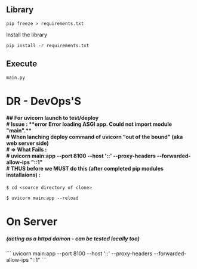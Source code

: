 ## Library

```
pip freeze > requirements.txt
```

Install the library

```
pip install -r requirements.txt
```

## Execute

```
main.py
```

#  DR - DevOps'S   #
<h4>
## For uvicorn launch to test/deploy<br>
# Issue : **error Error loading ASGI app. Could not import module "main".**<br>
# When lanching deploy command of uvicorn "out of the bound" (aka web server side)<br>
# => What Fails : <br>
#  uvicorn main:app --port 8100 --host '::' --proxy-headers --forwarded-allow-ips "::1"<br>
# THUS before we MUST do this (after completed pip modules installaions) :<br>
</h4>

```
$ cd <source directory of clone>

$ uvicorn main:app --reload
```
# On Server 
<h5> (acting as a httpd damon - can be tested locally too) </h5>
```
uvicorn main:app --port 8100 --host '::' --proxy-headers --forwarded-allow-ips "::1"
```
